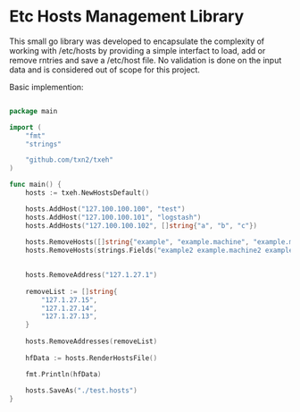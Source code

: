 # Etc Hosts Management Library

This small go library was developed to encapsulate the complexity of
working with /etc/hosts by providing a simple interfact to load, add or remove rntries and save a /etc/host file. No validation is done on the input data and is considered out of scope for this project.

Basic implemention:
```go

package main

import (
	"fmt"
	"strings"

	"github.com/txn2/txeh"
)

func main() {
	hosts := txeh.NewHostsDefault()

	hosts.AddHost("127.100.100.100", "test")
	hosts.AddHost("127.100.100.101", "logstash")
	hosts.AddHosts("127.100.100.102", []string{"a", "b", "c"})
	
	hosts.RemoveHosts([]string{"example", "example.machine", "example.machine.example.com"})
	hosts.RemoveHosts(strings.Fields("example2 example.machine2 example.machine.example.com2"))

	
	hosts.RemoveAddress("127.1.27.1")
	
	removeList := []string{
		"127.1.27.15",
		"127.1.27.14",
		"127.1.27.13",
	}
	
	hosts.RemoveAddresses(removeList)
	
	hfData := hosts.RenderHostsFile()

	fmt.Println(hfData)
	
	hosts.SaveAs("./test.hosts")
}

```
